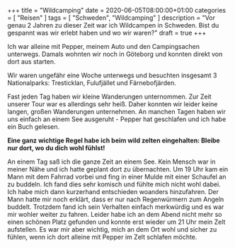 +++
title =  "Wildcamping"
date = 2020-06-05T08:00:00+01:00
categories = [
    "Reisen"
]
tags = [
    "Schweden",
    "Wildcamping"
]
description = "Vor genau 2 Jahren zu dieser Zeit war ich Wildcampen in Schweden. Bist du gespannt was wir erlebt haben und wo wir waren?"
draft = true
+++

Ich war alleine mit Pepper, meinem Auto und den Campingsachen unterwegs. Damals wohnten wir noch in Göteborg und konnten direkt von dort aus starten.  

Wir waren ungefähr eine Woche unterwegs und besuchten insgesamt 3 Nationalparks: Tresticklan, Fulufjället und Färnebofjärden.  

Fast jeden Tag haben wir kleine Wanderungen unternommen. Zur Zeit unserer Tour war es allerdings sehr heiß. Daher konnten wir leider keine langen, großen Wanderungen unternehmen. An manchen Tagen haben wir uns einfach an einem See ausgeruht - Pepper hat geschlafen und ich habe ein Buch gelesen.  

**Eine ganz wichtige Regel habe ich beim wild zelten eingehalten: Bleibe nur dort, wo du dich wohl fühlst!**  

An einem Tag saß ich die ganze Zeit an einem See. Kein Mensch war in meiner Nähe und ich hatte geplant dort zu übernachten. Um 19 Uhr kam ein Mann mit dem Fahrrad vorbei und fing in einer Mulde mit einer Schaufel an zu buddeln. Ich fand dies sehr komisch und fühlte mich nicht wohl dabei. Ich habe mich dann kurzerhand entschieden woanders hinzufahren. Der Mann hatte mir noch erklärt, dass er nur nach Regenwürmern zum Angeln buddelt. Trotzdem fand ich sein Verhalten einfach merkwürdig und es war mir wohler weiter zu fahren. Leider habe ich an dem Abend nicht mehr so einen schönen Platz gefunden und konnte erst wieder um 21 Uhr mein Zelt aufstellen. Es war mir aber wichtig, mich an dem Ort wohl und sicher zu fühlen, wenn ich dort alleine mit Pepper im Zelt schlafen möchte.
